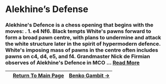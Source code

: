 # Alekhine’s Defense

### Alekhine's Defence is a chess opening that begins with the moves: . 1. e4 Nf6. Black tempts White's pawns forward to form a broad pawn centre, with plans to undermine and attack the white structure later in the spirit of hypermodern defence. White's imposing mass of pawns in the centre often includes pawns on c4, d4, e5, and f4. Grandmaster Nick de Firmian observes of Alekhine's Defence in MCO ...  [Read More](https://en.wikipedia.org/wiki/Alekhine's_Defence)

|     |[Return To Main Page](index.md)|[Benko Gambit ->](BenkoGambit.md)|
|:----|:---:|----:|